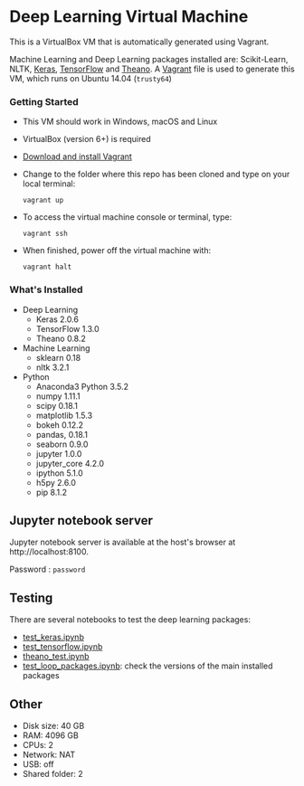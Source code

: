 Deep Learning Virtual Machine
===============================
This is a VirtualBox VM that is automatically generated using Vagrant.

Machine Learning and Deep Learning packages installed are: Scikit-Learn, NLTK, [Keras](https://keras.io/), [TensorFlow](https://www.tensorflow.org/) and [Theano](http://deeplearning.net/software/theano/). A [Vagrant](https://www.vagrantup.com/) file is used to generate this VM, which runs on Ubuntu 14.04 (`trusty64`)

### Getting Started

*   This VM should work in Windows, macOS and Linux

*   VirtualBox (version 6+) is required

*   [Download and install Vagrant](http://www.vagrantup.com/downloads.html) 

*   Change to the folder where this repo has been cloned and type on your local terminal:

    ```
    vagrant up
    ```

*   To access the virtual machine console or terminal, type:

    ```
    vagrant ssh
    ```

*   When finished, power off the virtual machine with:

    ```
    vagrant halt
    ```

    

### What's Installed

- Deep Learning
  - Keras 2.0.6
  - TensorFlow 1.3.0
  - Theano 0.8.2
- Machine Learning
    - sklearn 0.18
    - nltk 3.2.1
- Python
  - Anaconda3 Python 3.5.2
  - numpy 1.11.1
  - scipy 0.18.1
  - matplotlib 1.5.3
  - bokeh 0.12.2
  - pandas, 0.18.1
  - seaborn 0.9.0
  - jupyter 1.0.0
  - jupyter_core 4.2.0
  - ipython 5.1.0
  - h5py 2.6.0
  - pip 8.1.2



## Jupyter notebook server

Jupyter notebook server is available at the host's browser at http://localhost:8100. 

Password : `password`



## Testing

There are several notebooks to test the deep learning packages:

*   [test_keras.ipynb](http://127.0.0.1:8100/notebooks/test_keras.ipynb)
*   [test_tensorflow.ipynb](http://127.0.0.1:8100/notebooks/test_tensorflow.ipynb)
*   [theano_test.ipynb](http://127.0.0.1:8100/notebooks/theano_test.ipynb)
*   [test_loop_packages.ipynb](http://127.0.0.1:8100/notebooks/test_loop_packages.ipynb): check the versions of the main installed packages


## Other
* Disk size: 40 GB
* RAM: 4096 GB
* CPUs: 2
* Network: NAT
* USB: off
* Shared folder: 2
